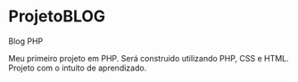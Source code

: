 # ProjetoBLOG
Blog PHP

Meu primeiro projeto em PHP.
Será construido utilizando PHP, CSS e HTML.
Projeto com o intuito de aprendizado.
